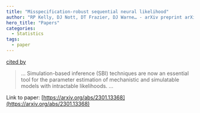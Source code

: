 ```yaml
---
title: "Misspecification-robust sequential neural likelihood"
author: "RP Kelly, DJ Nott, DT Frazier, DJ Warne… - arXiv preprint arXiv …, 2023 - arxiv.org"
hero_title: "Papers"
categories:
  - Statistics
tags:
  - paper
---
```

[cited by](https://scholar.google.com/scholar?cites=2335772154176617664&as_sdt=5,44&sciodt=0,44&hl=en&num=20)

>… Simulation-based inference (SBI) techniques are now an essential tool for the parameter estimation of mechanistic and simulatable models with intractable likelihoods. …

Link to paper: [https://arxiv.org/abs/2301.13368](https://arxiv.org/abs/2301.13368)

